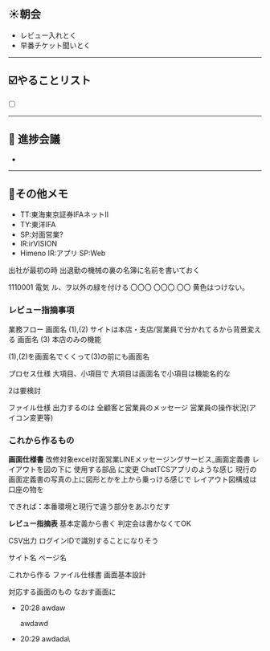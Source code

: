 ## **☀️**朝会

- レビュー入れとく
- 早番チケット聞いとく

---
## ☑️やることリスト

- [ ]  


---
## 📌 進捗会議

- 


---
## 📝その他メモ
- TT:東海東京証券IFAネットⅡ
- TY:東洋IFA
- SP:対面営業?
- IR:irVISION
- Himeno
  IR:アプリ
  SP:Web


出社が最初の時
出退勤の機械の裏の名簿に名前を書いておく

1110001
電気
ル、ヲ以外の緑を付ける
〇〇〇
〇〇〇
〇〇
黄色はつけない。

### レビュー指摘事項

業務フロー
画面名
(1),(2)
サイトは本店・支店/営業員で分かれてるから背景変える
画面名
(3)
本店のみの機能

(1),(2)を画面名でくくって(3)の前にも画面名

プロセス仕様
大項目、小項目で
大項目は画面名で小項目は機能名的な

2は要検討


ファイル仕様
出力するのは
全顧客と営業員のメッセージ
営業員の操作状況(アイコン変更等)

### これから作るもの

**画面仕様書**
改修対象excel対面営業LINEメッセージングサービス_画面定義書
レイアウトを図の下に
使用する部品
に変更
ChatTCSアプリのような感じ
現行の画面定義書の写真の上に図形とかを上から乗っける感じで
レイアウト図構成は口座の物を

できれば：本番環境と現行で違う部分をあぶりだす

**レビュー指摘表**
基本定義から書く
判定会は書かなくてOK



CSV出力
ログインIDで識別することになりそう

サイト名
ページ名





これから作る
ファイル仕様書
画面基本設計


対応する画面のもの
なおす画面に








- 20:28 
	awdaw
	
	awdawd
	 
- 20:29 
	awdada\
	 
